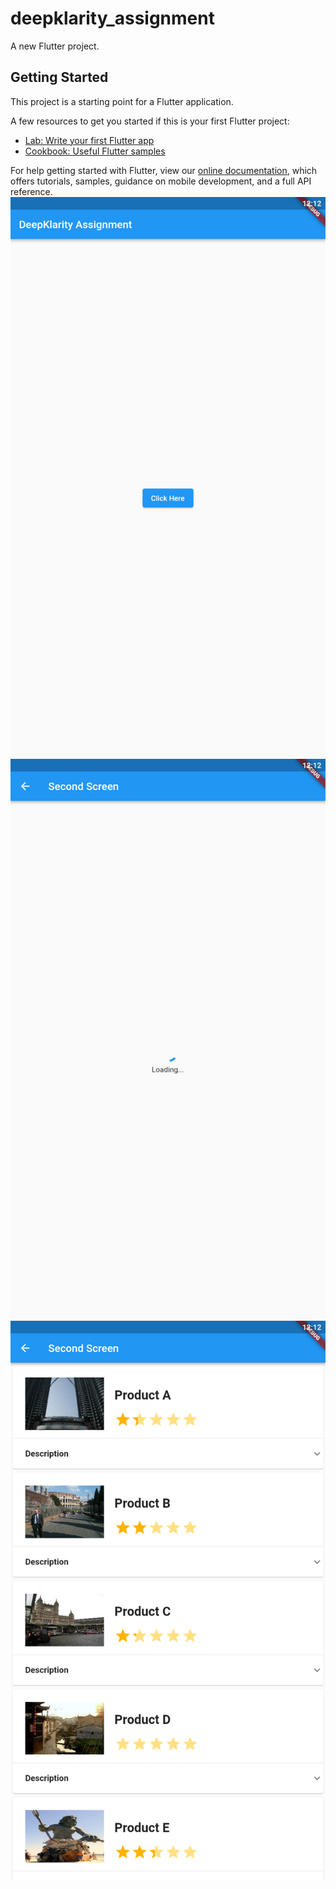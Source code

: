# deepklarity_assignment

A new Flutter project.

## Getting Started

This project is a starting point for a Flutter application.

A few resources to get you started if this is your first Flutter project:

- [Lab: Write your first Flutter app](https://flutter.dev/docs/get-started/codelab)
- [Cookbook: Useful Flutter samples](https://flutter.dev/docs/cookbook)

For help getting started with Flutter, view our
[online documentation](https://flutter.dev/docs), which offers tutorials,
samples, guidance on mobile development, and a full API reference.
![Screenshot](https://github.com/shivamverma1995/deepklarity_assignment/blob/main/screenshots/com.example.deepklarity_assign_Screenshot_2022.03.26_00.12.07.png)
![Screenshot](https://github.com/shivamverma1995/deepklarity_assignment/blob/main/screenshots/com.example.deepklarity_assign_Screenshot_2022.03.26_00.12.28.png)
![Screenshot](https://github.com/shivamverma1995/deepklarity_assignment/blob/main/screenshots/com.example.deepklarity_assign_Screenshot_2022.03.26_00.12.34.png)
